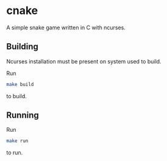 # cnake

A simple snake game written in C with ncurses.

## Building

Ncurses installation must be present on system used to build.

Run
```sh
make build
```

to build.

## Running

Run
```sh
make run
```

to run.
